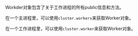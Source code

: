<!-- YAML
added: v0.7.0
-->

Workder对象包含了关于工作进程的所有public信息和方法。

在一个主进程里，可以使用`cluster.workers`来获取Worker对象。

在一个工作进程里，可以使用`cluster.worker`来获取Worker对象。

